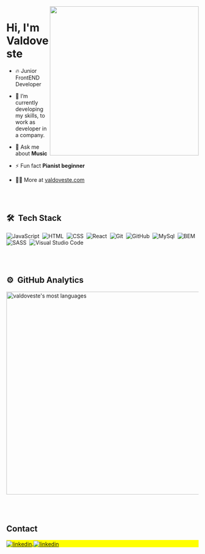 
<img align="right" height="390em" src="https://user-images.githubusercontent.com/62577482/187589493-8381e797-a20d-4e2f-8560-14fe0e180c4e.gif"/>
<h1 align="left">Hi, I'm Valdoveste</h1>

- 🔥 Junior FrontEND Developer

- 🔭 I’m currently developing my skills, to work as developer in a company.

- 💬 Ask me about **Music**

- ⚡ Fun fact **Pianist beginner**

- 👨‍💻 More at [valdoveste.com](https://valdoveste.com)

<br><br>

## 🛠 &nbsp;Tech Stack

![JavaScript](https://img.shields.io/badge/-JavaScript-05122A?style=flat&logo=javascript)&nbsp;
![HTML](https://img.shields.io/badge/-HTML-05122A?style=flat&logo=HTML5)&nbsp;
![CSS](https://img.shields.io/badge/-CSS-05122A?style=flat&logo=CSS3&logoColor=1572B6)&nbsp;
![React](https://img.shields.io/badge/-React-05122A?style=flat&logo=react)&nbsp;
![Git](https://img.shields.io/badge/-Git-05122A?style=flat&logo=git)&nbsp;
![GitHub](https://img.shields.io/badge/-GitHub-05122A?style=flat&logo=github)&nbsp;
![MySql](https://img.shields.io/badge/-MySQL-05122A?style=flat&logo=mysql)&nbsp;
![BEM](https://img.shields.io/badge/-BEM-05122A?style=flat&logo=bem)&nbsp;
![SASS](https://img.shields.io/badge/-SASS-05122A?style=flat&logo=sass)&nbsp;
![Visual Studio Code](https://img.shields.io/badge/-Visual%20Studio%20Code-05122A?style=flat&logo=visual-studio-code&logoColor=007ACC)&nbsp;

<br><br>

## ⚙️ &nbsp;GitHub Analytics

<p align="left">
<img width="530em" src="https://github-readme-stats.vercel.app/api/top-langs/?username=valdoveste&layout=compact&theme=vision-friendly-dark" alt="valdoveste's most languages"/>
</p>

<br><br>

## Contact

<p align="left" style="background:yellow">
<a href="www.linkedin.com/in/valdoveste" target="_blank">
  <img align="center" src="https://img.shields.io/badge/-valdoveste-05122A?style=flat&logo=linkedin" alt="linkedin"/>
</a>

<a href="mailto:hi@valdoveste.com" target="_blank">
  <img align="center" src="https://img.shields.io/badge/-valdoveste-05122A?style=flat&logo=gmail" alt="linkedin"/>
</a>
</p>
